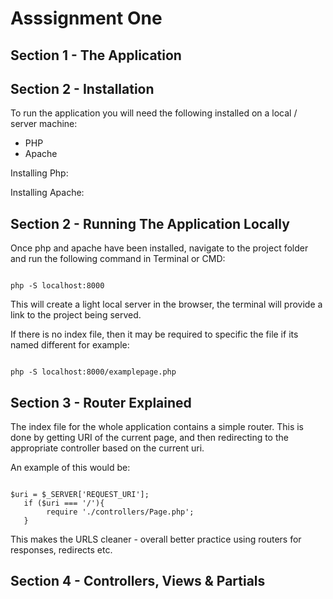 # Asssignment One

## Section 1 - The Application

## Section 2 - Installation

To run the application you will need the following installed on a local / server machine: 
- PHP
- Apache

Installing Php: 

Installing Apache: 

## Section 2 - Running The Application Locally

Once php and apache have been installed, navigate to the project folder and run the following command in Terminal or CMD: 

```

php -S localhost:8000

```

This will create a light local server in the browser, the terminal will provide a link to the project being served. 

If there is no index file, then it may be required to specific the file if its named different for example: 

```

php -S localhost:8000/examplepage.php

```
## Section 3 - Router Explained

The index file for the whole application contains a simple router. This is done by getting URI of the current page, and then redirecting to the appropriate controller based on the current uri.

An example of this would be:

```

$uri = $_SERVER['REQUEST_URI'];
   if ($uri === '/'){
        require './controllers/Page.php';
   }

```

This makes the URLS cleaner - overall better practice using routers for responses, redirects etc.

## Section 4 - Controllers, Views & Partials